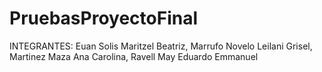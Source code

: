 # PruebasProyectoFinal

INTEGRANTES:
Euan Solis Maritzel Beatriz,
Marrufo Novelo Leilani Grisel,
Martinez Maza Ana Carolina,
Ravell May Eduardo Emmanuel
